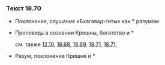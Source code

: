 ### Текст 18.70
	
- Поклонение, слушание «Бхагавад-гиты» как * разумом

	
- Проповедь в сознании Кришны, богатство и *

	см. также  [12.10](../12/1210.md),  [18.68](../18/1868.md),  [18.69](../18/1869.md),  [18.71](../18/1871.md),  [18.71](../18/1871.md), 
	
- Разум, поклонение Кришне и *

